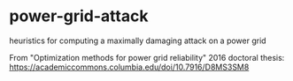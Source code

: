power-grid-attack
=================

heuristics for computing a maximally damaging attack on a power grid

From "Optimization methods for power grid reliability" 2016 doctoral thesis: https://academiccommons.columbia.edu/doi/10.7916/D8MS3SM8

